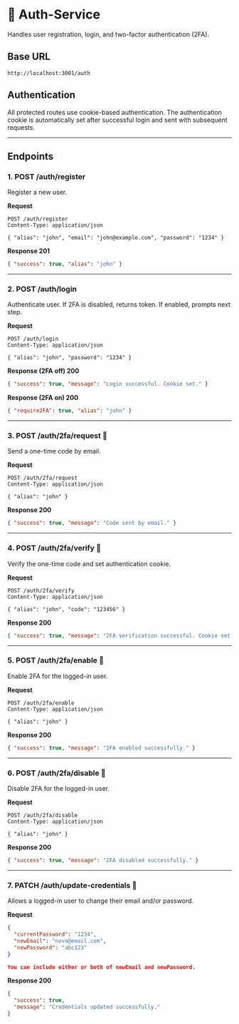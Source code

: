 # 🔐 Auth-Service

Handles user registration, login, and two-factor authentication (2FA).

## Base URL
```
http://localhost:3001/auth
```

## Authentication
All protected routes use cookie-based authentication. The authentication cookie is automatically set after successful login and sent with subsequent requests.

---

## Endpoints

### 1. POST /auth/register
Register a new user.

**Request**
```http
POST /auth/register
Content-Type: application/json

{ "alias": "john", "email": "john@example.com", "password": "1234" }
```

**Response 201**
```json
{ "success": true, "alias": "john" }
```

---

### 2. POST /auth/login
Authenticate user. If 2FA is disabled, returns token. If enabled, prompts next step.

**Request**
```http
POST /auth/login
Content-Type: application/json

{ "alias": "john", "password": "1234" }
```

**Response (2FA off) 200**
```json
{ "success": true, "message": "Login successful. Cookie set." }
```

**Response (2FA on) 200**
```json
{ "require2FA": true, "alias": "john" }
```

---

### 3. POST /auth/2fa/request 🔐
Send a one-time code by email.

**Request**
```http
POST /auth/2fa/request
Content-Type: application/json

{ "alias": "john" }
```

**Response 200**
```json
{ "success": true, "message": "Code sent by email." }
```

---

### 4. POST /auth/2fa/verify 🔐
Verify the one-time code and set authentication cookie.

**Request**
```http
POST /auth/2fa/verify
Content-Type: application/json

{ "alias": "john", "code": "123456" }
```

**Response 200**
```json
{ "success": true, "message": "2FA verification successful. Cookie set." }
```

---

### 5. POST /auth/2fa/enable 🔐
Enable 2FA for the logged-in user.

**Request**
```http
POST /auth/2fa/enable
Content-Type: application/json

{ "alias": "john" }
```

**Response 200**
```json
{ "success": true, "message": "2FA enabled successfully." }
```

---

### 6. POST /auth/2fa/disable 🔐
Disable 2FA for the logged-in user.

**Request**
```http
POST /auth/2fa/disable
Content-Type: application/json

{ "alias": "john" }
```

**Response 200**
```json
{ "success": true, "message": "2FA disabled successfully." }
```
---

### 7. PATCH /auth/update-credentials 🔐

Allows a logged-in user to change their email and/or password.

**Request**  
```json
{
  "currentPassword": "1234",
  "newEmail": "novo@email.com",
  "newPassword": "abc123"
}

You can include either or both of newEmail and newPassword.
```
**Response 200**
```json
{
  "success": true,
  "message": "Credentials updated successfully."
}
```
